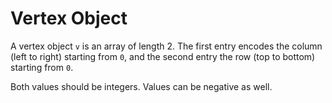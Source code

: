 # Vertex Object

A vertex object `v` is an array of length 2. The first entry encodes the column (left to right) starting from `0`, and the second entry the row (top to bottom) starting from `0`.

Both values should be integers. Values can be negative as well.
